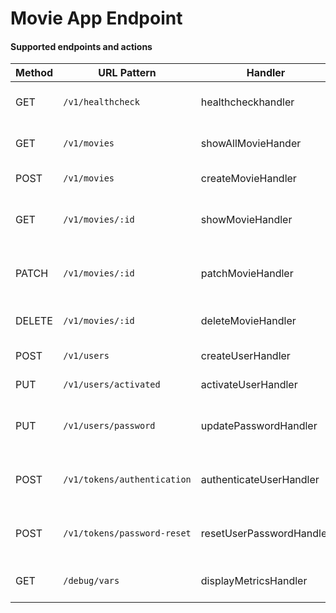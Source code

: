 # Movie App Endpoint

#### Supported endpoints and actions
| Method | URL Pattern | Handler | Action
| --- | --- | --- | --- |
| GET | `/v1/healthcheck` | healthcheckhandler | Show application information
| GET | `/v1/movies` | showAllMovieHander | Show the details of all movies
| POST | `/v1/movies` | createMovieHandler | Create a new movie
| GET | `/v1/movies/:id` | showMovieHandler | Show the details of a specific movie
| PATCH | `/v1/movies/:id` | patchMovieHandler | Update the details of a specific movie
| DELETE | `/v1/movies/:id` | deleteMovieHandler | Delete a specific movie
| POST | `/v1/users` | createUserHandler | Register a new user
| PUT | `/v1/users/activated` | activateUserHandler | Activate a specific user
| PUT | `/v1/users/password` | updatePasswordHandler | Update the password for a specific user
| POST | `/v1/tokens/authentication` | authenticateUserHandler | Generate a new authentication token
| POST | `/v1/tokens/password-reset` | resetUserPasswordHandler | Generate a new password-reset token
| GET | `/debug/vars` | displayMetricsHandler | Display application metrics